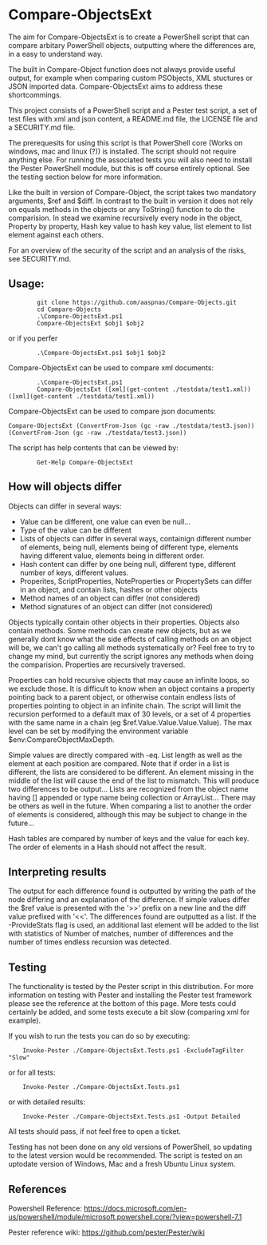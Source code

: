 # Compare-ObjectsExt

The aim for Compare-ObjectsExt is to create a PowerShell script that can 
compare arbitary PowerShell objects, outputting where the differences are, 
in a easy to understand way.

The built in Compare-Object function does not always provide useful output, 
for example when comparing custom PSObjects, XML stuctures or JSON imported
data. Compare-ObjectsExt aims to address these shortcommings.

This project consists of a PowerShell script and a Pester test script, a set of 
test files with xml and json content, a README.md file, the LICENSE file and a 
SECURITY.md file.

The prerequesits for using this script is that PowerShell core (Works on windows, 
mac and linux (?)) is installed. The script should not require anything else. For
running the associated tests you will also need to install the Pester PowerShell 
module, but this is off course entirely optional. See the testing section below 
for more information. 

Like the built in version of Compare-Object, the script takes two mandatory 
arguments, $ref and $diff. In contrast to the built in version it does not rely 
on equals methods in the objects or any ToString() function to do the comparision.
In stead we examine recursively every node in the object, Property by property, 
Hash key value to hash key value, list element to list element against each others. 

For an overview of the security of the script and an analysis of the risks, see 
SECURITY.md.
## Usage: 

```
        git clone https://github.com/aaspnas/Compare-Objects.git
        cd Compare-Objects
        .\Compare-ObjectsExt.ps1
        Compare-ObjectsExt $obj1 $obj2
```

or if you perfer

```
        .\Compare-ObjectsExt.ps1 $obj1 $obj2

```

Compare-ObjectsExt can be used to compare xml documents:

```
        .\Compare-ObjectsExt.ps1
        Compare-ObjectsExt ([xml](get-content ./testdata/test1.xml)) ([xml](get-content ./testdata/test1.xml)) 
```

Compare-ObjectsExt can be used to compare json documents:

```
Compare-ObjectsExt (ConvertFrom-Json (gc -raw ./testdata/test3.json)) (ConvertFrom-Json (gc -raw ./testdata/test3.json))   
```

The script has help contents that can be viewed by:

``` 
        Get-Help Compare-ObjectsExt
```

## How will objects differ

Objects can differ in several ways:
- Value can be different, one value can even be null...
- Type of the value can be different
- Lists of objects can differ in several ways, containign different number 
  of elements, being null, elements being of different type, elements having 
  different value, elements being in different order.
- Hash content can differ by one being null, different type, different number 
  of keys, different values. 
- Properites, ScriptProperties, NoteProperties or PropertySets can differ in an
  object, and contain lists, hashes or other objects
- Method names of an object can differ (not considered)
- Method signatures of an object can differ (not considered)

Objects typically contain other objects in their properties. Objects also contain
methods. Some methods can create new objects, but as we generally dont know what 
the side effects of calling methods on an object will be, we can't go calling all 
methods systematically or? Feel free to try to change my mind, but currently the 
script ignores any methods when doing the comparision. Properties are recursively 
traversed. 

Properties can hold recursive objects that may cause an infinite loops, so we 
exclude those. It is difficult to know when an object contains a property pointing 
back to a parent object, or otherwise contain endless lists of properties pointing 
to object in an infinite chain. The script will limit the recursion performed to a 
default max of 30 levels, or a set of 4 properties with the same name in a chain 
(eg $ref.Value.Value.Value.Value). The max level can be set by modifying the 
environment variable $env:CompareObjectMaxDepth. 

Simple values are directly compared with -eq. List length as well as the element 
at each position are compared. Note that if order in a list is different, the lists 
are considered to be different. An element missing in the middle of the list will 
cause the end of the list to mismatch. This will produce two differences to be 
output... Lists are recognized from the object name having [] appended or type name 
being collection or ArrayList... There may be others as well in the future. When 
comparing a list to another the order of elements is considered, although this may 
be subject to change in the future...

Hash tables are compared by number of keys and the value for each key. The order of 
elements in a Hash should not affect the result.

## Interpreting results

The output for each difference found is outputted by writing the path of the node
differing and an explanation of the difference. If simple values differ the $ref 
value is presented with the '>>' prefix on a new line and the diff value prefixed 
with '<<'. The differences found are outputted as a list. If the -ProvideStats flag 
is used, an additional last element will be added to the list with statistics of 
Number of matches, number of differences and the number of times endless recursion 
was detected.
  
## Testing

The functionality is tested by the Pester script in this distribution. For more 
information on testing with Pester and installing the Pester test framework please 
see the reference at the bottom of this page. More tests could certainly be added, 
and some tests execute a bit slow (comparing xml for example).

If you wish to run the tests you can do so by executing:

```
    Invoke-Pester ./Compare-ObjectsExt.Tests.ps1 -ExcludeTagFilter "Slow"
```

 or for all tests: 

```
    Invoke-Pester ./Compare-ObjectsExt.Tests.ps1
```
 or with detailed results:

```
    Invoke-Pester ./Compare-ObjectsExt.Tests.ps1 -Output Detailed
```

All tests should pass, if not feel free to open a ticket.

Testing has not been done on any old versions of PowerShell, so updating to the 
latest version would be recommended. The script is tested on an uptodate version 
of Windows, Mac and a fresh Ubuntu Linux system.

## References

Powershell Reference:     https://docs.microsoft.com/en-us/powershell/module/microsoft.powershell.core/?view=powershell-7.1
 
Pester reference wiki:    https://github.com/pester/Pester/wiki
 